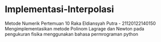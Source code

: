 # Implementasi-Interpolasi
Metode Numerik Pertemuan 10 Raka Eldiansyah Putra - 21120122140150 Mengimplementasikan metode Polinom Lagrage dan Newton pada pengukuran fisika menggunakan bahasa permrograman python
